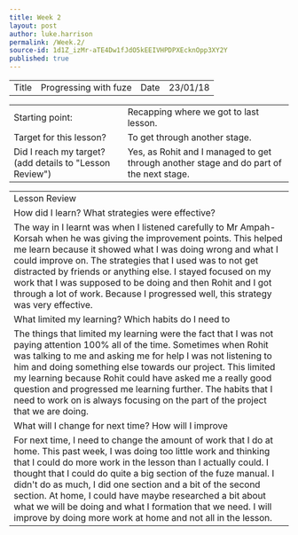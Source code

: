 ```yaml
---
title: Week 2
layout: post
author: luke.harrison
permalink: /Week.2/
source-id: 1d1Z_izMr-aTE4Dw1fJdO5kEEIVHPDPXEcknOpp3XY2Y
published: true
---
```

<table>
  <tr>
    <td>Title</td>
    <td>Progressing with fuze </td>
    <td>Date</td>
    <td>23/01/18</td>
  </tr>
</table>


<table>
  <tr>
    <td>Starting point:</td>
    <td>Recapping where we got to last lesson.</td>
  </tr>
  <tr>
    <td>Target for this lesson?</td>
    <td>To get through another stage.</td>
  </tr>
  <tr>
    <td>Did I reach my target? 
(add details to "Lesson Review")</td>
    <td>Yes, as Rohit and I managed to get through another stage and do part of the next stage.</td>
  </tr>
</table>


<table>
  <tr>
    <td>Lesson Review</td>
  </tr>
  <tr>
    <td>How did I learn? What strategies were effective? </td>
  </tr>
  <tr>
    <td>The way in I learnt was when I listened carefully to Mr Ampah-Korsah when he was giving the improvement points. This helped me learn because it showed what I was doing wrong and what I could improve on. The strategies that I used was to not get distracted by friends or anything else. I stayed focused on my work that I was supposed to be doing and then Rohit and I got through a lot of work. Because I progressed well, this strategy was very effective.</td>
  </tr>
  <tr>
    <td>What limited my learning? Which habits do I need to </td>
  </tr>
  <tr>
    <td>The things that limited my learning were the fact that I was not paying attention 100% all of the time. Sometimes when Rohit was talking to me and asking me for help I was not listening to him and doing something else towards our project. This limited my learning because Rohit could have asked me a really good question and progressed me learning further. The habits that I need to work on is always focusing on the part of the project that we are doing.</td>
  </tr>
  <tr>
    <td>What will I change for next time? How will I improve </td>
  </tr>
  <tr>
    <td>For next time, I need to change the amount of work that I do at home. This past week, I was doing too little work and thinking that I could do more work in the lesson than I actually could. I thought that I could do quite a big section of the fuze manual. I didn't do as much, I did one section and a bit of the second section. At home, I could have maybe researched a bit about what we will be doing and what I formation that we need. I will improve by doing more work at home and not all in the lesson.</td>
  </tr>
</table>


